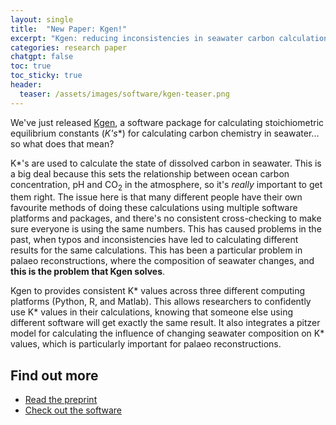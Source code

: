 ```yaml
---
layout: single
title:  "New Paper: Kgen!"
excerpt: "Kgen: reducing inconsistencies in seawater carbon calculations."
categories: research paper
chatgpt: false
toc: true
toc_sticky: true
header:
  teaser: /assets/images/software/kgen-teaser.png
---
```


We've just released [Kgen](https://palaeocarb.github.io/Kgen/), a software package for calculating stoichiometric equilibrium constants (**K*'s**) for calculating carbon chemistry in seawater... so what does that mean?

K\*'s are used to calculate the state of dissolved carbon in seawater. This is a big deal because this sets the relationship between ocean carbon concentration, pH and CO<sub>2</sub> in the atmosphere, so it's *really* important to get them right. The issue here is that many different people have their own favourite methods of doing these calculations using multiple software platforms and packages, and there's no consistent cross-checking to make sure everyone is using the same numbers. This has caused problems in the past, when typos and inconsistencies have led to calculating different results for the same calculations. This has been a particular problem in palaeo reconstructions, where the composition of seawater changes, and **this is the problem that Kgen solves**.

Kgen to provides consistent K\* values across three different computing platforms (Python, R, and Matlab). This allows researchers to confidently use K\* values in their calculations, knowing that someone else using different software will get exactly the same result. It also integrates a pitzer model for calculating the influence of changing seawater composition on K\* values, which is particularly important for palaeo reconstructions.

## Find out more

 - [Read the preprint](https://doi.org/10.22541/essoar.170421455.50048580/v1)
 - [Check out the software](https://palaeocarb.github.io/Kgen/)
